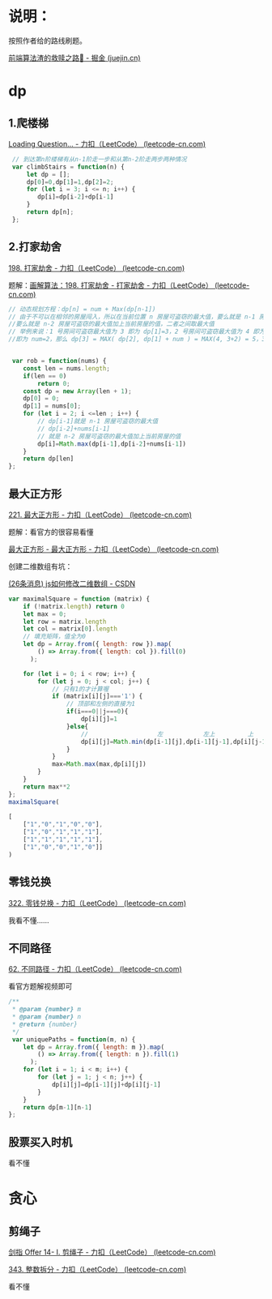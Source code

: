 # 说明：

按照作者给的路线刷题。

[前端算法渣的救赎之路🚀 - 掘金 (juejin.cn)](https://juejin.cn/post/6844904175562653710#comment)

# dp

## 1.爬楼梯

[Loading Question... - 力扣（LeetCode） (leetcode-cn.com)](https://leetcode-cn.com/problems/climbing-stairs/)

```js
 // 到达第n阶楼梯有从n-1阶走一步和从第n-2阶走两步两种情况
 var climbStairs = function(n) {
     let dp = [];
     dp[0]=0,dp[1]=1,dp[2]=2;
     for (let i = 3; i <= n; i++) {
        dp[i]=dp[i-2]+dp[i-1]
     }
     return dp[n];
 };
```

## 2.打家劫舍

[198. 打家劫舍 - 力扣（LeetCode） (leetcode-cn.com)](https://leetcode-cn.com/problems/house-robber/)

题解：[画解算法：198. 打家劫舍 - 打家劫舍 - 力扣（LeetCode） (leetcode-cn.com)](https://leetcode-cn.com/problems/house-robber/solution/hua-jie-suan-fa-198-da-jia-jie-she-by-guanpengchn/)

```js
// 动态规划方程：dp[n] = num + Max(dp[n-1])
// 由于不可以在相邻的房屋闯入，所以在当前位置 n 房屋可盗窃的最大值，要么就是 n-1 房屋可盗窃的最大值，
//要么就是 n-2 房屋可盗窃的最大值加上当前房屋的值，二者之间取最大值
// 举例来说：1 号房间可盗窃最大值为 3 即为 dp[1]=3，2 号房间可盗窃最大值为 4 即为 dp[2]=4，3 号房间自身的值为 2
//即为 num=2，那么 dp[3] = MAX( dp[2], dp[1] + num ) = MAX(4, 3+2) = 5，3 号房间可盗窃最大值为 5


 var rob = function(nums) {
    const len = nums.length;
    if(len == 0)
        return 0;
    const dp = new Array(len + 1);
    dp[0] = 0;
    dp[1] = nums[0];
    for (let i = 2; i <=len ; i++) {
        // dp[i-1]就是 n-1 房屋可盗窃的最大值
        // dp[i-2]+nums[i-1]
        // 就是 n-2 房屋可盗窃的最大值加上当前房屋的值
        dp[i]=Math.max(dp[i-1],dp[i-2]+nums[i-1])
    }
    return dp[len]
};
```

## 最大正方形

[221. 最大正方形 - 力扣（LeetCode） (leetcode-cn.com)](https://leetcode-cn.com/problems/maximal-square/)

题解：看官方的很容易看懂

[最大正方形 - 最大正方形 - 力扣（LeetCode） (leetcode-cn.com)](https://leetcode-cn.com/problems/maximal-square/solution/zui-da-zheng-fang-xing-by-leetcode-solution/)

创建二维数组有坑：

[(26条消息) js如何修改二维数组 - CSDN](https://www.csdn.net/tags/NtjaAg2sMzE2MjMtYmxvZwO0O0OO0O0O.html)



```js
var maximalSquare = function (matrix) {
    if (!matrix.length) return 0
    let max = 0;
    let row = matrix.length
    let col = matrix[0].length
    // 填充矩阵，值全为0
    let dp = Array.from({ length: row }).map(
        () => Array.from({ length: col }).fill(0)
      );

    for (let i = 0; i < row; i++) {
        for (let j = 0; j < col; j++) {
            // 只有1的才计算喔
            if (matrix[i][j]==='1') {
                // 顶部和左侧的直接为1
                if(i===0||j===0){
                    dp[i][j]=1
                }else{
                    //                   左           左上         上
                    dp[i][j]=Math.min(dp[i-1][j],dp[i-1][j-1],dp[i][j-1])+1
                }
            }
            max=Math.max(max,dp[i][j])
        }
    }
    return max**2
};
maximalSquare(
    
[
    ["1","0","1","0","0"],
    ["1","0","1","1","1"],
    ["1","1","1","1","1"],
    ["1","0","0","1","0"]]
)

```

## 零钱兑换

[322. 零钱兑换 - 力扣（LeetCode） (leetcode-cn.com)](https://leetcode-cn.com/problems/coin-change/)

我看不懂……



## 不同路径

[62. 不同路径 - 力扣（LeetCode） (leetcode-cn.com)](https://leetcode-cn.com/problems/unique-paths/)

看官方题解视频即可

```js
/**
 * @param {number} m
 * @param {number} n
 * @return {number}
 */
 var uniquePaths = function(m, n) {
    let dp = Array.from({ length: m }).map(
        () => Array.from({ length: n }).fill(1)
      );
    for (let i = 1; i < m; i++) {
        for (let j = 1; j < n; j++) {
            dp[i][j]=dp[i-1][j]+dp[i][j-1]
        }
    }
    return dp[m-1][n-1]
};
```

## 股票买入时机

看不懂

# 贪心

## 剪绳子

[剑指 Offer 14- I. 剪绳子 - 力扣（LeetCode） (leetcode-cn.com)](https://leetcode-cn.com/problems/jian-sheng-zi-lcof/)

[343. 整数拆分 - 力扣（LeetCode） (leetcode-cn.com)](https://leetcode-cn.com/problems/integer-break/)

看不懂

